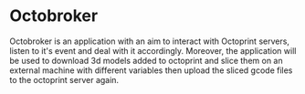 # Octobroker
Octobroker is an application with an aim to interact with Octoprint servers, listen to it's event and deal with it accordingly. 
Moreover, the application will be used to download 3d models added to octoprint and slice them on an external machine with different variables then upload the sliced gcode files to the octoprint server again. 
